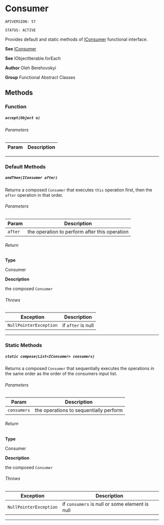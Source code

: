 # Consumer

`APIVERSION: 57`

`STATUS: ACTIVE`

Provides default and static methods of [IConsumer](/docs/Functional-Interfaces/IConsumer.md) functional interface.


**See** [IConsumer](/docs/Functional-Interfaces/IConsumer.md)


**See** IObjectIterable.forEach


**Author** Oleh Berehovskyi


**Group** Functional Abstract Classes

## Methods
### Function
##### `accept(Object o)`
###### Parameters
|Param|Description|
|---|---|

---
### Default Methods
##### `andThen(IConsumer after)`

Returns a composed `Consumer` that executes `this` operation first, then the `after` operation in that order.

###### Parameters
|Param|Description|
|---|---|
|`after`|the operation to perform after this operation|

###### Return

**Type**

Consumer

**Description**

the composed `Consumer`

###### Throws
|Exception|Description|
|---|---|
|`NullPointerException`|if `after` is null|

---
### Static Methods
##### `static compose(List<IConsumer> consumers)`

Returns a composed `Consumer` that sequentially executes the operations in the same order as the order of the consumers input list.

###### Parameters
|Param|Description|
|---|---|
|`consumers`|the operations to sequentially perform|

###### Return

**Type**

Consumer

**Description**

the composed `Consumer`

###### Throws
|Exception|Description|
|---|---|
|`NullPointerException`|if `consumers` is null or some element is null|

---
